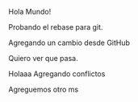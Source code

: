 Hola Mundo!

Probando el rebase para git.


Agregando un cambio desde GitHub

Quiero ver que pasa.

Holaaa Agregando conflictos

Agreguemos otro ms
